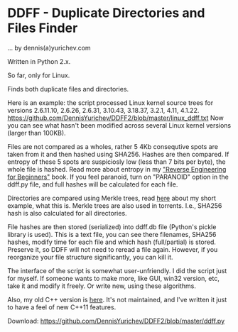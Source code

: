 # DDFF - Duplicate Directories and Files Finder

... by dennis(a)yurichev.com

Written in Python 2.x.

So far, only for Linux.

Finds both duplicate files and directories.

Here is an example: the script processed Linux kernel source trees for versions 
2.6.11.10, 2.6.26, 2.6.31, 3.10.43, 3.18.37, 3.2.1, 4.11, 4.1.22.
https://github.com/DennisYurichev/DDFF2/blob/master/linux_ddff.txt
Now you can see what hasn't been modified across several Linux kernel versions (larger than 100KB).

Files are not compared as a wholes, rather 5 4Kb consequtive spots are taken from it and then hashed using SHA256.
Hashes are then compared.
If entropy of these 5 spots are suspiciosly low (less than 7 bits per byte), the whole file is hashed.
Read more about entropy in my ["Reverse Engineering for Beginners"](https://beginners.re/) book.
If you feel paranoid, turn on "PARANOID" option in the ddff.py file, and full hashes will be calculated for each file.

Directories are compared using Merkle trees,
read [here](https://github.com/DennisYurichev/DDFF2/blob/master/compare_two_folders.md) about my short example, what this is.
Merkle trees are also used in torrents.
I.e., SHA256 hash is also calculated for all directories.

File hashes are then stored (serialized) into ddff.db file (Python's pickle library is used).
This is a text file, you can see there filenames, SHA256 hashes, modify time for each file and which hash (full/partial)
is stored.
Preserve it, so DDFF will not need to reread a file again.
However, if you reorganize your file structure significantly, you can kill it.

The interface of the script is somewhat user-unfriendly.
I did the script just for myself.
If someone wants to make more, like GUI, win32 version, etc, take it and modify it freely.
Or write new, using these algorithms.

Also, my old C++ version is [here](https://github.com/DennisYurichev/DDFF).
It's not maintained, and I've written it just to have a feel of new C++11 features.

Download: https://github.com/DennisYurichev/DDFF2/blob/master/ddff.py

